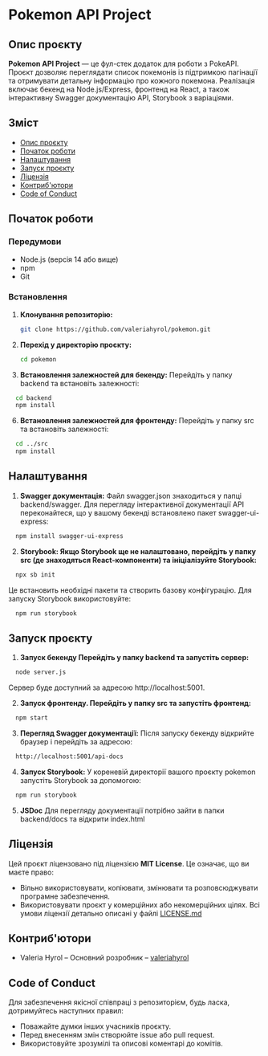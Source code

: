 # Pokemon API Project

## Опис проєкту
**Pokemon API Project** — це фул-стек додаток для роботи з PokeAPI. Проєкт дозволяє переглядати список покемонів із підтримкою пагінації та отримувати детальну інформацію про кожного покемона. Реалізація включає бекенд на Node.js/Express, фронтенд на React, а також інтерактивну Swagger документацію API, Storybook з варіаціями.

## Зміст
- [Опис проєкту](#опис-проєкту)
- [Початок роботи](#початок-роботи)
- [Налаштування](#налаштування)
- [Запуск проєкту](#запуск-проєкту)
- [Ліцензія](#ліцензія)
- [Контриб'ютори](#контрибютори)
- [Code of Conduct](#code-of-conduct)

## Початок роботи

### Передумови
- Node.js (версія 14 або вище)
- npm
- Git

### Встановлення

1. **Клонування репозиторію:**
   ```bash
   git clone https://github.com/valeriahyrol/pokemon.git

2. **Перехід у директорію проєкту:**
   ```bash
   cd pokemon
4. **Встановлення залежностей для бекенду:**
Перейдіть у папку backend та встановіть залежності:
 ```bash
   cd backend
   npm install
```
6. **Встановлення залежностей для фронтенду:**
Перейдіть у папку src та встановіть залежності:
 ```bash
   cd ../src
   npm install
```
## Налаштування
1. **Swagger документація:**
   Файл swagger.json знаходиться у папці backend/swagger.
   Для перегляду інтерактивної документації API переконайтеся, що у вашому бекенді встановлено пакет swagger-ui-express:
 ```bash
   npm install swagger-ui-express
```
2. **Storybook:
   Якщо Storybook ще не налаштовано, перейдіть у папку src (де знаходяться React-компоненти)
   та ініціалізуйте Storybook:**
 ```bash
   npx sb init
```
   Це встановить необхідні пакети та створить базову конфігурацію. Для запуску Storybook використовуйте:
 ```bash
   npm run storybook
```
## Запуск проєкту
1. **Запуск бекенду Перейдіть у папку backend та запустіть сервер:**
 ```bash
   node server.js
```
   Сервер буде доступний за адресою http://localhost:5001.
   
2. **Запуск фронтенду. Перейдіть у папку src та запустіть фронтенд:**
 ```bash
   npm start
   ```
3. **Перегляд Swagger документації:**
   Після запуску бекенду відкрийте браузер і перейдіть за адресою:
 ```bash
   http://localhost:5001/api-docs
```
4. **Запуск Storybook:**
   У кореневій директорії вашого проєкту pokemon запустіть Storybook за допомогою:
 ```bash
   npm run storybook
```
5. **JSDoc**
   Для перегляду документації потрібно зайти в папки backend/docs та відкрити index.html

## Ліцензія

Цей проєкт ліцензовано під ліцензією **MIT License**. Це означає, що ви маєте право:

- Вільно використовувати, копіювати, змінювати та розповсюджувати програмне забезпечення.
- Використовувати проєкт у комерційних або некомерційних цілях.
Всі умови ліцензії детально описані у файлі [LICENSE.md](LICENSE.md)

## Контриб'ютори
- Valeria Hyrol – Основний розробник – [valeriahyrol](https://github.com/valeriahyrol)

## Code of Conduct
Для забезпечення якісної співпраці з репозиторієм, будь ласка, дотримуйтесь наступних правил:

- Поважайте думки інших учасників проєкту.
- Перед внесенням змін створюйте issue або pull request.
- Використовуйте зрозумілі та описові коментарі до комітів.

